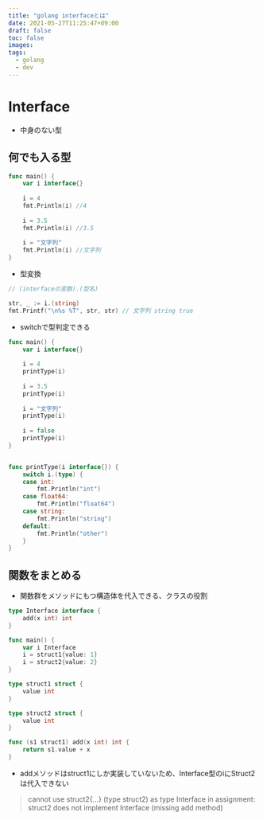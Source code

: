```yaml
---
title: "golang interfaceとは"
date: 2021-05-27T11:25:47+09:00
draft: false
toc: false
images:
tags:
  - golang
  - dev
---
```



# Interface

- 中身のない型


## 何でも入る型

```go
func main() {
	var i interface{}
	
	i = 4
	fmt.Println(i) //4
	
	i = 3.5
	fmt.Println(i) //3.5
	
	i = "文字列"
	fmt.Println(i) //文字列
}
```

- 型変換

```go
// (interfaceの変数).(型名)

str, _ := i.(string)
fmt.Printf("\n%s %T", str, str) // 文字列 string true
```

- switchで型判定できる

```go
func main() {
	var i interface{}
	
	i = 4
	printType(i)
	
	i = 3.5
	printType(i)
	
	i = "文字列"
	printType(i)
	
	i = false
	printType(i)
}


func printType(i interface{}) {
	switch i.(type) {
	case int:
		fmt.Println("int")
	case float64:
		fmt.Println("float64")
	case string:
		fmt.Println("string")
	default:
		fmt.Println("other")
	}
}
```

## 関数をまとめる

- 関数群をメソッドにもつ構造体を代入できる、クラスの役割

```go
type Interface interface {
	add(x int) int
}

func main() {
	var i Interface
	i = struct1{value: 1}
	i = struct2{value: 2}
}

type struct1 struct {
	value int
}

type struct2 struct {
	value int
}

func (s1 struct1) add(x int) int {
	return s1.value + x
}
```

- addメソッドはstruct1にしか実装していないため、Interface型のiにStruct2は代入できない

> cannot use struct2{...} (type struct2) as type Interface in assignment:
	struct2 does not implement Interface (missing add method)
